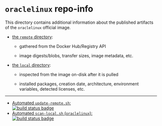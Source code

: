 # `oraclelinux` repo-info

This directory contains additional information about the published artifacts of the `oraclelinux` official image.

-	[the `remote` directory](remote/):

	-	gathered from the Docker Hub/Registry API

	-	image digests/blobs, transfer sizes, image metadata, etc.

-	[the `local` directory](local/):

	-	inspected from the image on-disk after it is pulled

	-	installed packages, creation date, architecture, environment variables, detected licenses, etc.

---

-	[Automated `update-remote.sh`:  
	![build status badge](https://doi-janky.infosiftr.net/job/repo-info/job/remote/badge/icon)](https://doi-janky.infosiftr.net/job/repo-info/job/remote/)
-	[Automated `scan-local.sh` (`oraclelinux`):  
	![build status badge](https://doi-janky.infosiftr.net/job/repo-info/job/local/job/oraclelinux/badge/icon)](https://doi-janky.infosiftr.net/job/repo-info/job/local/job/oraclelinux)
